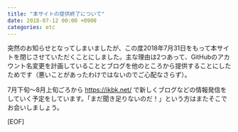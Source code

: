 ```yaml
---
title: "本サイトの提供終了について"
date: 2018-07-12 00:00 +0900
categories: etc
---
```

突然のお知らせとなってしまいましたが、この度2018年7月31日をもって本サイトを閉じさせていただくことにしました。主な理由は2つあって、GitHubのアカウント名変更を計画していることとブログを他のところから提供することにしたためです（悪いことがあったわけではないのでご心配なさらず）。

7月下旬〜8月上旬ごろから https://ikbk.net/ で新しくブログなどの情報発信をしていく予定をしています。「まだ聞き足りないのだ！」という方はまたそこでお会いしましょう。

[EOF]

